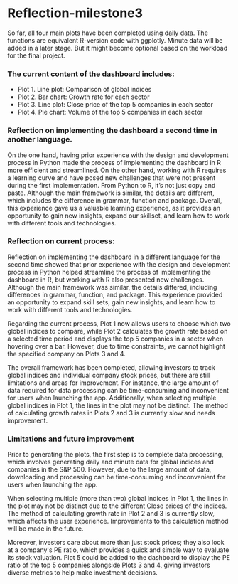 # Reflection-milestone3

So far, all four main plots have been completed using daily data. The functions are equivalent R-version code with ggplotly.
Minute data will be added in a later stage. But it might become optional based on the workload for the final project.

### The current content of the dashboard includes:
- Plot 1. Line plot: Comparison of global indices
- Plot 2. Bar chart: Growth rate for each sector
- Plot 3. Line plot: Close price of the top 5 companies in each sector
- Plot 4. Pie chart: Volume of the top 5 companies in each sector

### Reflection on implementing the dashboard a second time in another language.
On the one hand, having prior experience with the design and development process in Python made the process of implementing the dashboard in R more efficient and streamlined. On the other hand, working with R requires a learning curve and have posed new challenges that were not present during the first implementation. From Python to R, it’s not just copy and paste. Although the main framework is similar, the details are different, which includes the difference in grammar, function and package. Overall, this experience gave us a valuable learning experience, as it provides an opportunity to gain new insights, expand our skillset, and learn how to work with different tools and technologies.

### Reflection on current process:
Reflection on implementing the dashboard in a different language for the second time showed that prior experience with the design and development process in Python helped streamline the process of implementing the dashboard in R, but working with R also presented new challenges. Although the main framework was similar, the details differed, including differences in grammar, function, and package. This experience provided an opportunity to expand skill sets, gain new insights, and learn how to work with different tools and technologies.

Regarding the current process, Plot 1 now allows users to choose which two global indices to compare, while Plot 2 calculates the growth rate based on a selected time period and displays the top 5 companies in a sector when hovering over a bar. However, due to time constraints, we cannot highlight the specified company on Plots 3 and 4.

The overall framework has been completed, allowing investors to track global indices and individual company stock prices, but there are still limitations and areas for improvement. For instance, the large amount of data required for data processing can be time-consuming and inconvenient for users when launching the app. Additionally, when selecting multiple global indices in Plot 1, the lines in the plot may not be distinct. The method of calculating growth rates in Plots 2 and 3 is currently slow and needs improvement.

### Limitations and future improvement
Prior to generating the plots, the first step is to complete data processing, which involves generating daily and minute data for global indices and companies in the S&P 500. However, due to the large amount of data, downloading and processing can be time-consuming and inconvenient for users when launching the app.

When selecting multiple (more than two) global indices in Plot 1, the lines in the plot may not be distinct due to the different Close prices of the indices.
The method of calculating growth rate in Plot 2 and 3 is currently slow, which affects the user experience. Improvements to the calculation method will be made in the future.

Moreover, investors care about more than just stock prices; they also look at a company's PE ratio, which provides a quick and simple way to evaluate its stock valuation. Plot 5 could be added to the dashboard to display the PE ratio of the top 5 companies alongside Plots 3 and 4, giving investors diverse metrics to help make investment decisions.

